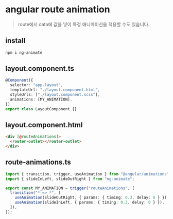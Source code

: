 # angular route animation

> route에서 data에 값을 넣어 특정 애니메이션을 적용할 수도 있습니다.

## install

```sh
npm i ng-animate
```

## layout.component.ts

```ts
@Component({
  selector: "app-layout",
  templateUrl: "./layout.component.html",
  styleUrls: ["./layout.component.scss"],
  animations: [MY_ANIMATION],
})
export class LayoutComponent {}
```

## layout.component.html

```html
<div [@routeAnimations]>
  <router-outlet></router-outlet>
</div>
```

## route-animations.ts

```ts
import { transition, trigger, useAnimation } from "@angular/animations";
import { slideInLeft, slideOutRight } from "ng-animate";

export const MY_ANIMATION = trigger("routeAnimations", [
  transition("* => *", [
    useAnimation(slideOutRight, { params: { timing: 0.3, delay: 0 } }),
    useAnimation(slideInLeft, { params: { timing: 0.3, delay: 0 } }),
  ]),
]);
```
